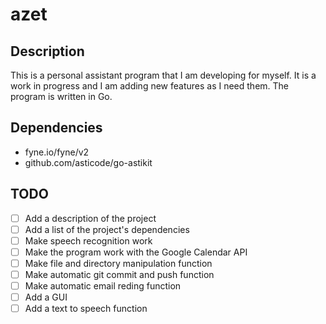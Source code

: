 # azet

## Description

This is a personal assistant program that I am developing for myself. It is a work in progress and I am adding new features as I need them. The program is written in Go.

## Dependencies

- fyne.io/fyne/v2
- github.com/asticode/go-astikit

## TODO
- [ ] Add a description of the project
- [ ] Add a list of the project's dependencies
- [ ] Make speech recognition work
- [ ] Make the program work with the Google Calendar API
- [ ] Make file and directory manipulation function
- [ ] Make automatic git commit and push function
- [ ] Make automatic email reding function
- [ ] Add a GUI
- [ ] Add a text to speech function

